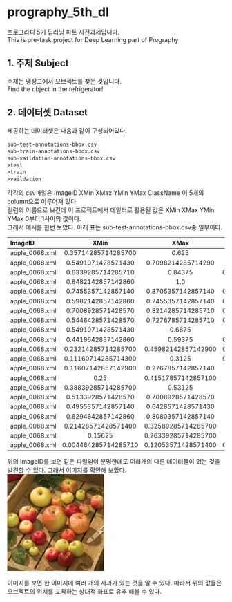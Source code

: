 # prography_5th_dl
프로그라피 5기 딥러닝 파트 사전과제입니다.  
This is pre-task project for Deep Learning part of Prography


## 1. 주제 Subject
주제는 냉장고에서 오브젝트를 찾는 것입니다.  
Find the object in the refrigerator!

## 2. 데이터셋 Dataset
제공하는 데이터셋은 다음과 같이 구성되어있다.

```
sub-test-annotations-bbox.csv
sub-train-annotations-bbox.csv
sub-vaildation-annotations-bbox.csv
>test
>train
>vaildation

```
각각의 csv파일은 ImageID	XMin	XMax	YMin	YMax	ClassName 이 5개의 column으로 이루어져 있다.  
컬럼의 이름으로 보건데 이 프로젝트에서 데잍터로 활용될 값은   XMin	XMax	YMin	YMax	0부터 1사이의 값이다.  
그래서 예시를 한번 보았다. 아래 표는 sub-test-annotations-bbox.csv중 일부이다.  

| ImageID| 	XMin| 	XMax| 	YMin| 	YMax| 	ClassName| 
| :------| :--: | :---: | :----:| :----:| ----------:| 
|apple_0068.xml	|0.35714285714285700	|0.625|	0.3125|	0.6071428571428570|	apple|
|apple_0068.xml	|0.5491071428571430	|0.7098214285714290|	0.5669642857142860|	0.7142857142857140|	apple|
|apple_0068.xml	|0.6339285714285710	|0.84375|	0.39285714285714300|	0.6160714285714290|	apple|
|apple_0068.xml	|0.8482142857142860	|1.0|	0.1875|	0.375	|apple|
|apple_0068.xml	|0.7455357142857140	|0.8705357142857140|	0.30357142857142900|	0.4017857142857140|	apple|
|apple_0068.xml	|0.5982142857142860	|0.7455357142857140	|0.29910714285714300	|0.45089285714285700|	apple|
|apple_0068.xml	|0.7008928571428570	|0.8214285714285710	|0.14732142857142900|	0.26785714285714300|	apple|
|apple_0068.xml	|0.5446428571428570	|0.7276785714285710|	0.05803571428571430	|0.21428571428571400|	apple|
|apple_0068.xml	|0.5491071428571430	|0.6875|	0.1875|	0.3080357142857140	|apple|
|apple_0068.xml	|0.4419642857142860	|0.59375|	0.23214285714285700	|0.34375	|apple|
|apple_0068.xml	|0.23214285714285700|	0.45982142857142900|	0.12946428571428600	|0.33035714285714300	|apple|
|apple_0068.xml	|0.11160714285714300|	0.3125|	0.32589285714285700|	0.5044642857142860	|apple|
|apple_0068.xml	|0.11607142857142900|	0.2767857142857140|	0.4642857142857140	|0.6160714285714290	|apple|
|apple_0068.xml	|0.25|	0.41517857142857100|	0.5669642857142860	|0.7366071428571430|	apple|
|apple_0068.xml	|0.38839285714285700|	0.53125	|0.7544642857142860	|0.8973214285714290	|apple|
|apple_0068.xml	|0.5133928571428570|	0.7008928571428570|	0.7857142857142860	|0.9508928571428570	|apple|
|apple_0068.xml	|0.4955357142857140|	0.6428571428571430|	0.6651785714285710	|0.8125	|apple|
|apple_0068.xml	|0.6294642857142860|	0.8080357142857140|	0.6830357142857140	|0.8660714285714290|	apple|
|apple_0068.xml	|0.21428571428571400|	0.32589285714285700	|0.7455357142857140|0.8571428571428570	|apple|
|apple_0068.xml	|0.15625|	0.26339285714285700|	0.6696428571428570|	0.7857142857142860|	apple|
|apple_0068.xml	|0.004464285714285710|	0.12053571428571400	|0.39285714285714300|	0.5535714285714290|	apple|

위의 ImageID를 보면 같은 파일임이 분명한데도 여러개의 다른 데이터들이 있는 것을 발견할 수 있다. 그래서 이미지를 확인해 보았다.  
![apple_img](./img/apple_0068.jpg)  

이미지를 보면 한 이미지에 여러 개의 사과가 있는 것을 알 수 있다. 따라서 위의 값들은 오브젝트의 위치를 포착하는 상대적 좌표로 유추 해볼 수 있다.  




